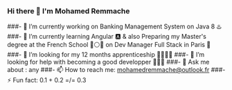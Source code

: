 ### Hi there 👋 I'm Mohamed Remmache
###- 🔭 I’m currently working on Banking Management System on Java 8 ♨️
###- 🌱 I’m currently learning Angular 🅰️ & also Preparing my Master's degree at the French School 🔵⚪🔴 on Dev Manager Full Stack in Paris 🗼
###- 👯 I’m looking for my 12 months apprenticeship 👨🏻‍🎓💼
###- 🤔 I’m looking for help with becoming a good developper 🧑🏻‍💻
###- 💬 Ask me about : any
###- 📫 How to reach me: mohamedremmache@outlook.fr
###- ⚡ Fun fact: 0.1 + 0.2 =/= 0.3


<!--
**mohrem09/mohrem09** is a ✨ _special_ ✨ repository because its `README.md` (this file) appears on your GitHub profile.

Here are some ideas to get you started:


